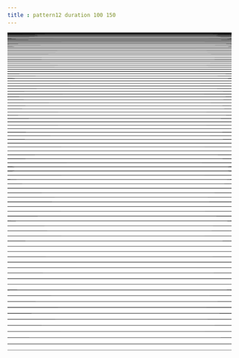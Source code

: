 ```yaml
---
title : pattern12 duration 100 150
---
```

![pattern12_duration_100_150.png](../img/pattern12_duration_100_150.png)
